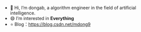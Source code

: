 - 👋 Hi, I’m dongab, a algorithm engineer in the field of artificial intelligence.
- 😄 I’m interested in **Everything**
- :star: Blog：https://blog.csdn.net/mdong9


<!--
**dongabing/dongabing** is a ✨ _special_ ✨ repository because its `README.md` (this file) appears on your GitHub profile.

Here are some ideas to get you started:

- 🔭 I’m currently working on ...
- 🌱 I’m currently learning ...
- 👯 I’m looking to collaborate on ...
- 🤔 I’m looking for help with ...
- 💬 Ask me about ...
- 📫 How to reach me: ...
- 😄 Pronouns: ...
- ⚡ Fun fact: ...
-->



